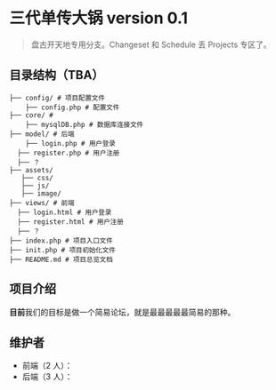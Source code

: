 # 三代单传大锅 version 0.1

> 盘古开天地专用分支。Changeset 和 Schedule 丢 Projects 专区了。

## 目录结构（TBA）

```
├── config/ # 项目配置文件
	├── config.php # 配置文件
├── core/ # 
	├── mysqlDB.php # 数据库连接文件
├── model/ # 后端
	├── login.php # 用户登录
  ├── register.php # 用户注册
  ├── ？
├── assets/
   ├── css/
   ├── js/
   ├── image/
├── views/ # 前端  
  ├── login.html # 用户登录
  ├── register.html # 用户注册
  ├── ？
├── index.php # 项目入口文件
├── init.php # 项目初始化文件
├── README.md # 项目总览文档
```

## 项目介绍

**目前**我们的目标是做一个简易论坛，就是最最最最最简易的那种。

## 维护者

* 前端（2 人）：
* 后端（3 人）：
